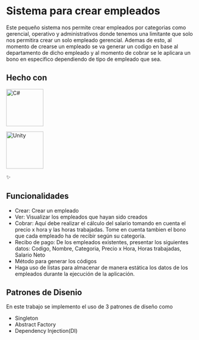 # Sistema para crear empleados
Este pequeño sistema nos permite crear empleados por categorias como gerencial, operativo y administrativos donde tenemos una limitante que solo nos permitira crear un solo empleado gerencial. Ademas de esto, al momento de crearse un empleado se va generar un codigo en base al departamento de dicho empleado y al momento de cobrar se le aplicara un bono en especifico dependiendo de tipo de empleado que sea.




## Hecho con
<p><a href="https://docs.microsoft.com/en-us/dotnet/csharp/" target="_blank" rel="noreferrer"><img src="https://raw.githubusercontent.com/danielcranney/readme-generator/main/public/icons/skills/csharp-colored.svg" width="100" height="100" alt="C#" /></a></p>
<p><a rel="stylesheet" href="https://cdn.jsdelivr.net/gh/devicons/devicon@v2.15.1/devicon.min.css"><img src="https://cdn.jsdelivr.net/gh/devicons/devicon/icons/unity/unity-original-wordmark.svg" width="100" height="100" alt="Unity" /></a></p>
✨

  ## Funcionalidades

- Crear: Crear un empleado
- Ver: Visualizar los empleados que hayan sido creados
- Cobrar: Aquí debe realizar el cálculo del salario tomando en cuenta el precio x
hora y las horas trabajadas. Tome en cuenta tambien el bono que cada
empleado ha de recibir según su categoría.
- Recibo de pago: De los empleados existentes, presentar los siguientes datos:
Codigo, Nombre, Categoria, Precio x Hora, Horas trabajadas, Salario Neto
- Método para generar los códigos
- Haga uso de listas para almacenar de manera estática los datos de los
empleados durante la ejecución de la aplicación.

## Patrones de Disenio

En este trabajo se implemento el uso de 3 patrones de diseño como 

- Singleton
- Abstract Factory
- Dependency Injection(DI)
